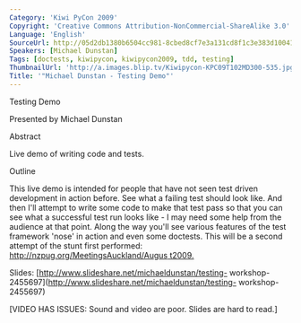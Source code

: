 ```yaml
---
Category: 'Kiwi PyCon 2009'
Copyright: 'Creative Commons Attribution-NonCommercial-ShareAlike 3.0'
Language: 'English'
SourceUrl: http://05d2db1380b6504cc981-8cbed8cf7e3a131cd8f1c3e383d10041.r93.cf2.rackcdn.com/kiwi-pycon-2009/134_michael-dunstan-testing-demo.flv
Speakers: [Michael Dunstan]
Tags: [doctests, kiwipycon, kiwipycon2009, tdd, testing]
ThumbnailUrl: 'http://a.images.blip.tv/Kiwipycon-KPC09T102MD300-535.jpg'
Title: '"Michael Dunstan - Testing Demo"'
---
```

Testing Demo

Presented by Michael Dunstan

Abstract

Live demo of writing code and tests.

Outline

This live demo is intended for people that have not seen test driven
development in action before. See what a failing test should look like. And
then I'll attempt to write some code to make that test pass so that you can
see what a successful test run looks like - I may need some help from the
audience at that point. Along the way you'll see various features of the test
framework 'nose' in action and even some doctests. This will be a second
attempt of the stunt first performed: [http://nzpug.org/MeetingsAuckland/Augus
t2009.](http://nzpug.org/MeetingsAuckland/August2009)

Slides: [http://www.slideshare.net/michaeldunstan/testing-
workshop-2455697](http://www.slideshare.net/michaeldunstan/testing-
workshop-2455697)

[VIDEO HAS ISSUES: Sound and video are poor. Slides are hard to read.]

